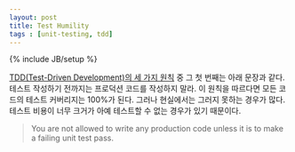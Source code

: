 ```yaml
---
layout: post
title: Test Humility
tags : [unit-testing, tdd]
---
```

{% include JB/setup %}

[TDD(Test-Driven Development)의 세 가지 원칙](http://butunclebob.com/ArticleS.UncleBob.TheThreeRulesOfTdd) 중 그 첫 번째는 아래 문장과 같다. 테스트 작성하기 전까지는 프로덕션 코드를 작성하지 말라. 이 원칙을 따르다면 모든 코드의 테스트 커버리지는 100%가 된다. 그러나 현실에서는 그러지 못하는 경우가 많다. 테스트 비용이 너무 크거가 아예 테스트할 수 없는 경우가 있기 때문이다. 

> You are not allowed to write any production code unless it is to make a failing unit test pass.

<!-- break -->
